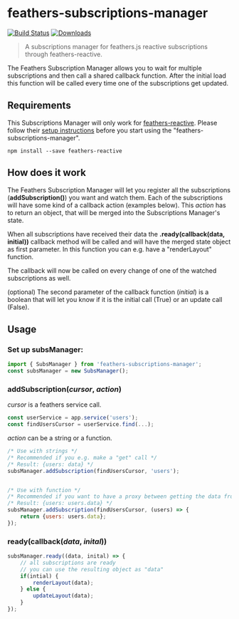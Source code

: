 # feathers-subscriptions-manager
[![Build Status](https://travis-ci.org/NicoKnoll/feathers-subscriptions-manager.svg?branch=master)](https://travis-ci.org/NicoKnoll/feathers-subscriptions-manager)
[![Downloads](https://img.shields.io/npm/dt/feathers-subscriptions-manager.svg)](https://www.npmjs.com/package/feathers-subscriptions-manager)

> A subscriptions manager for feathers.js reactive subscriptions through feathers-reactive.

The Feathers Subscription Manager allows you to wait for multiple subscriptions and then call a shared callback function. After the initial load this function will be called every time one of the subscriptions get updated.


## Requirements
This Subscriptions Manager will only work for [feathers-reactive](https://github.com/feathersjs/feathers-reactive). Please follow their [setup instructions](https://github.com/feathersjs/feathers-reactive#setting-options-and-rxjs) before you start using the "feathers-subscriptions-manager".

```
npm install --save feathers-reactive
```


## How does it work
The Feathers Subscription Manager will let you register all the subscriptions (**addSubscription()**) you want and watch them. Each of the subscriptions will have some kind of a callback action (examples below). This _action_ has to return an object, that will be merged into the Subscriptions Manager's state.

When all subscriptions have received their data the **.ready(callback(data, initial))** callback method will be called and will have the merged state object as first parameter. In this function you can e.g. have a "renderLayout" function.

The callback will now be called on every change of one of the watched subscriptions as well.

(optional) The second parameter of the callback function (_initial_) is a boolean that will let you know if it is the initial call (True) or an update call (False).


## Usage
### Set up subsManager:

```js
import { SubsManager } from 'feathers-subscriptions-manager';
const subsManager = new SubsManager();
```


### addSubscription(_cursor_, _action_)

_cursor_ is a feathers service call.

```js
const userService = app.service('users');
const findUsersCursor = userService.find(...);
```

_action_ can be a string or a function.

```js
/* Use with strings */
/* Recommended if you e.g. make a "get" call */
/* Result: {users: data} */
subsManager.addSubscription(findUsersCursor, 'users');


/* Use with function */
/* Recommended if you want to have a proxy between getting the data from the server and finishing the the call */
/* Result: {users: users.data} */
subsManager.addSubscription(findUsersCursor, (users) => {
	return {users: users.data};
});

```


### ready(callback(_data_, _inital_))

```js
subsManager.ready((data, inital) => {
	// all subscriptions are ready 
	// you can use the resulting object as "data"
	if(intial) {
		renderLayout(data);
	} else {
		updateLayout(data);
	}
});
```
